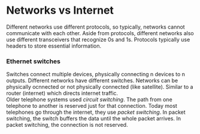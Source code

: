 # Networks vs Internet
Different networks use different protocols, so typically, networks cannot communicate with each other. 
Aside from protocols, different networks also use different transceivers that recognize 0s and 1s. 
Protocols typically use headers to store essential information. 

### Ethernet switches
Switches connect multiple devices, physically connecting n devices to n outputs. Different networks have different switches. 
Networks can be physically ocnnected or not physically connected (like satellite). Similar to a router (internet) which directs 
internet traffic.  
Older telephone systems used *circuit switching*. The path from one telephone to another is reserved just for that connection. 
Today most telephones go through the internet, they use *packet switching*. In packet switching, the switch buffers the data 
until the whole packet arrives. In packet switching, the connection is not reserved. 
